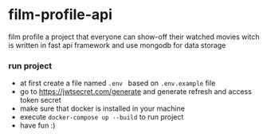 # film-profile-api
film profile a project that everyone can show-off their watched movies witch is written in fast api framework and use mongodb for data storage

### run project
- at first create a file named `.env ` based on `.env.example` file
- go to https://jwtsecret.com/generate and generate refresh and access token secret
- make sure that docker is installed in your machine
- execute `docker-compose up --build` to run project
- have fun :)
